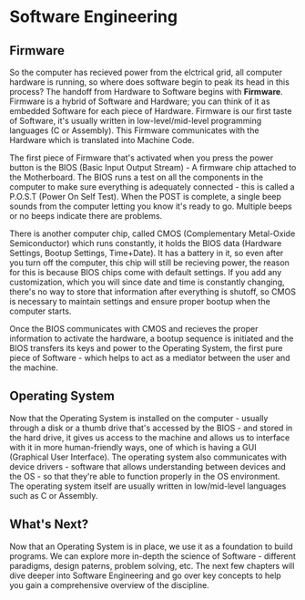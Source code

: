 # Software Engineering


## Firmware

So the computer has recieved power from the elctrical grid, all computer hardware is running, so where does software begin to peak its head in this process? The handoff from Hardware to Software begins with **Firmware**. Firmware is a hybrid of Software and Hardware; you can think of it as embedded Software for each piece of Hardware. Firmware is our first taste of Software, it's usually written in low-level/mid-level programming languages (C or Assembly). This Firmware communicates with the Hardware which is translated into Machine Code.

The first piece of Firmware that's activated when you press the power button is the BIOS (Basic Input Output Stream) - A firmware chip attached to the Motherboard. The BIOS runs a test on all the components in the computer to make sure everything is adequately connected - this is called a P.O.S.T (Power On Self Test). When the POST is complete, a single beep sounds from the computer letting you know it's ready to go. Multiple beeps or no beeps indicate there are problems.

There is another computer chip, called CMOS (Complementary Metal-Oxide Semiconductor) which runs constantly, it holds the BIOS data (Hardware Settings, Bootup Settings, Time+Date). It has a battery in it, so even after you turn off the computer, this chip will still be recieving power, the reason for this is because BIOS chips come with default settings. If you add any customization, which you will since date and time is constantly changing, there's no way to store that information after everything is shutoff, so CMOS is necessary to maintain settings and ensure proper bootup when the computer starts.

Once the BIOS communicates with CMOS and recieves the proper information to activate the hardware, a bootup sequence is initiated and the BIOS transfers its keys and power to the Operating System, the first pure piece of Software - which helps to act as a mediator between the user and the machine.


## Operating System

Now that the Operating System is installed on the computer - usually through a disk or a thumb drive that's accessed by the BIOS - and stored in the hard drive, it gives us access to the machine and allows us to interface with it in more human-friendly ways, one of which is having a GUI (Graphical User Interface). The operating system also communicates with device drivers - software that allows understanding between devices and the OS - so that they're able to function properly in the OS environment. The operating system itself are usually written in low/mid-level languages such as C or Assembly.


## What's Next?

Now that an Operating System is in place, we use it as a foundation to build programs. We can explore more in-depth the science of Software - different paradigms, design paterns, problem solving, etc. The next few chapters will dive deeper into Software Engineering and go over key concepts to help you gain a comprehensive overview of the discipline.

